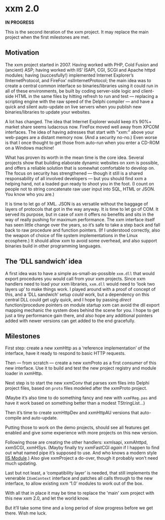 xxm 2.0
=======

**IN PROGRESS**

This is the second iteration of the xxm project. It may replace the main project when the first milestones are met.

Motivation
----------

The xxm project started in 2007. Having worked with PHP, Cold Fusion and (ancient) ASP; having worked with IIS’ ISAPI, CGI, SCGI and Apache httpd modules; having (succesfully!) implemented Internet Explorer’s IInternetProtocol, and FireFox’ nsIInternetProtocol; the main idea was to create a central common interface so binaries/libraries using it could run in all of these environments, be built by coding server-side logic and client-side HTML in the same files by hitting refresh to run and test — replacing a scripting engine with the raw speed of the Delphi compiler — and have a quick and silent auto-update on live servers when you publish new binaries/libraries to update your websites.

A lot has changed. The idea that Internet Explorer would keep it’s 90%+ market share seems ludacrous now. FireFox moved well away from XPCOM interfaces. The idea of having adresses that start with "xxm:" above your web-pages are a distant memory now. (And a security no-no.) Even worse is that I once thought to get those from auto-run when you enter a CD-ROM on a Windows machine!

What has proven its worth in the mean time is the core idea. Several projects show that building elaborate dynamic websites on xxm is possible, and offers a reliable solution that is somewhat comfortable to develop on. The focus on security has strengthened — though it still is a shared responsability of all involved developers — but you should find xxm a helping hand, not a loaded gun ready to shoot you in the foot. (I count on people not to string concatenate raw user input into SQL, HTML or JSON. You know who you are.)

It is time to let go of XML. JSON is as versatile without the baggage of layers of protocols that got in the way anyway. It is time to let go of COM. It served its purpose, but in case of xxm it offers no benefits and sits in the way of really pushing for maximum performance. The xxm interface itself has seen little change over the years, so it’s safe to take a step back and fall back to raw procedure and function pointers. (If I understood correctly, also the weapon of choice of file system implementations in the Linux ecosphere.) It should allow xxm to avoid some overhead, and also support binaries build in other programming languages.

The ‘DLL sandwich’ idea
-----------------------

A first idea was to have a simple as-small-as-possible `xxm.dll` that would export procedures you would call from your xxm projects. Since xxm handlers need to load your xxm libraries, `xxm.dll` would need to ‘look two layers up’ to make things work. I played around with a proof of concept of this, and a ‘DLL sandwich’ setup _could_ work, but a dependency on this central DLL could get ugly quick, and I hope by passing _direct_ function/procedure pointers on module startup xxm can avoid the dll export mapping mechanic the system does behind the scene for you. I hope to get just a tiny performance gain there, and also hope any additional pointers added with newer versions can get added to the end gracefully.

Milestones
----------

First step: create a new xxmHttp as a ‘reference implementation’ of the interface, have it ready to respond to basic HTTP requests.

Then — from scratch — create a new xxmProto as a first _consumer_ of this new interface. Use it to build and test the new project registry and module loader in xxmHttp.

Next step is to start the new xxmConv that parses xxm files into Delphi project files, based on `proto` files modeled after the xxmProto project.

(Maybe it’s also time to do something fancy and new with `xxmFReg.pas` and have it work based on something better than a modest TStringList...)

Then it’s time to create xxmHttpDev and xxmHttpAU versions that auto-compile and auto-update.

Putting those to work on the demo projects, should see all features get enabled and give some experience with more projects on this new version.

Following those are creating the other handlers: xxmIsapi, xxmAhttpd, xxmSCGI, xxmHSys. (Mayby finally try xxmFastCGI _again_ if I happen to find out what named pipe it’s supposed to use. And who knows a modern style [IIS Module](https://learn.microsoft.com/en-us/iis/get-started/introduction-to-iis/iis-modules-overview).) Also give xxmProject a do-over, though it probably won’t need much updating.

Last but not least, a ‘compatibility layer’ is needed, that still implements the venerable `IXxmContext` interface and patches all calls through to the new interface, to allow existing xxm ‘1.0’ modules to work out of the box.

With all that in place it may be time to replace the 'main' xxm project with this new xxm 2.0, and let the world know.

But it’ll take some time and a long period of slow progress before we get there. Wish me luck.